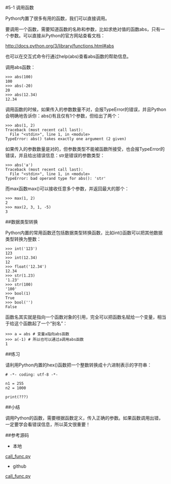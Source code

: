 #5-1 调用函数


Python内置了很多有用的函数，我们可以直接调用。

要调用一个函数，需要知道函数的名称和参数，比如求绝对值的函数abs，只有一个参数。可以直接从Python的官方网站查看文档：

http://docs.python.org/3/library/functions.html#abs

也可以在交互式命令行通过help(abs)查看abs函数的帮助信息。

调用abs函数：

	>>> abs(100)
	100
	>>> abs(-20)
	20
	>>> abs(12.34)
	12.34
调用函数的时候，如果传入的参数数量不对，会报TypeError的错误，并且Python会明确地告诉你：abs()有且仅有1个参数，但给出了两个：

	>>> abs(1, 2)
	Traceback (most recent call last):
	  File "<stdin>", line 1, in <module>
	TypeError: abs() takes exactly one argument (2 given)
如果传入的参数数量是对的，但参数类型不能被函数所接受，也会报TypeError的错误，并且给出错误信息：str是错误的参数类型：

	>>> abs('a')
	Traceback (most recent call last):
	  File "<stdin>", line 1, in <module>
	TypeError: bad operand type for abs(): 'str'
而max函数max()可以接收任意多个参数，并返回最大的那个：

	>>> max(1, 2)
	2
	>>> max(2, 3, 1, -5)
	3
##数据类型转换

Python内置的常用函数还包括数据类型转换函数，比如int()函数可以把其他数据类型转换为整数：

	>>> int('123')
	123
	>>> int(12.34)
	12
	>>> float('12.34')
	12.34
	>>> str(1.23)
	'1.23'
	>>> str(100)
	'100'
	>>> bool(1)
	True
	>>> bool('')
	False

函数名其实就是指向一个函数对象的引用，完全可以把函数名赋给一个变量，相当于给这个函数起了一个“别名”：

	>>> a = abs # 变量a指向abs函数
	>>> a(-1) # 所以也可以通过a调用abs函数
	1

##练习

请利用Python内置的hex()函数把一个整数转换成十六进制表示的字符串：

	# -*- coding: utf-8 -*-
	
	n1 = 255
	n2 = 1000
	
	print(???)


##小结

调用Python的函数，需要根据函数定义，传入正确的参数。如果函数调用出错，一定要学会看错误信息，所以英文很重要！

##参考源码

- 本地

[call_func.py](../code/chapter5/5-1-call_func.py)

- github

[call_func.py](https://github.com/michaelliao/learn-python3/blob/master/samples/function/call_func.py)